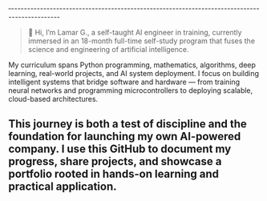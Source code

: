 ‐---------------------------------------------------------------------------------------------
> 👋 Hi, I’m Lamar G., a self-taught AI engineer in training, currently immersed in an 18-month full-time self-study program that fuses the science and engineering of artificial intelligence.

My curriculum spans Python programming, mathematics, algorithms, deep learning, real-world projects, and AI system deployment. I focus on building intelligent systems that bridge software and hardware — from training neural networks and programming microcontrollers to deploying scalable, cloud-based architectures.

This journey is both a test of discipline and the foundation for launching my own AI-powered company. I use this GitHub to document my progress, share projects, and showcase a portfolio rooted in hands-on learning and practical application.
-----------------------------------------------
